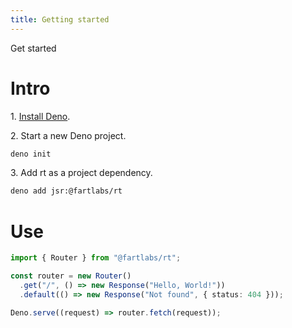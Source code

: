 ```yaml
---
title: Getting started
---
```


Get started

# Intro

1\. [Install Deno](https://docs.deno.com/runtime/manual).

2\. Start a new Deno project.

```sh
deno init
```

3\. Add rt as a project dependency.

```sh
deno add jsr:@fartlabs/rt
```

# Use

```ts
import { Router } from "@fartlabs/rt";

const router = new Router()
  .get("/", () => new Response("Hello, World!"))
  .default(() => new Response("Not found", { status: 404 }));

Deno.serve((request) => router.fetch(request));
```

